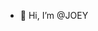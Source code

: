 - 👋 Hi, I’m @JOEY

<!---
JOEYJJC/JOEYJJC is a ✨ special ✨ repository because its `README.md` (this file) appears on your GitHub profile.
You can click the Preview link to take a look at your changes.
--->
